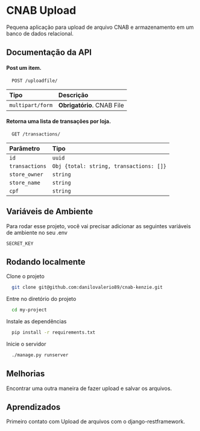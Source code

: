 # CNAB Upload

Pequena aplicação para upload de arquivo CNAB e armazenamento em um banco de dados relacional.

## Documentação da API

#### Post um item.

```http
  POST /uploadfile/
```

| Tipo             | Descrição                  |
| :--------------- | :------------------------- |
| `multipart/form` | **Obrigatório**. CNAB File |

#### Retorna uma lista de transações por loja.

```http
  GET /transactions/
```

| Parâmetro      | Tipo                                    |
| :------------- | :-------------------------------------- |
| `id`           | `uuid`                                  |
| `transactions` | `Obj {total: string, transactions: []}` |
| `store_owner`  | `string`                                |
| `store_name`   | `string`                                |
| `cpf`          | `string`                                |

## Variáveis de Ambiente

Para rodar esse projeto, você vai precisar adicionar as seguintes variáveis de ambiente no seu .env

`SECRET_KEY`

## Rodando localmente

Clone o projeto

```bash
  git clone git@github.com:danilovalerio89/cnab-kenzie.git
```

Entre no diretório do projeto

```bash
  cd my-project
```

Instale as dependências

```bash
  pip install -r requirements.txt
```

Inicie o servidor

```bash
  ./manage.py runserver
```

## Melhorias

Encontrar uma outra maneira de fazer upload e salvar os arquivos.

## Aprendizados

Primeiro contato com Upload de arquivos com o django-restframework.
